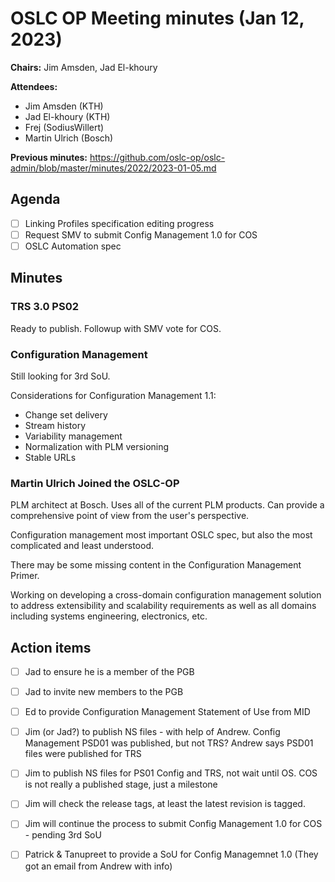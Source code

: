 # OSLC OP Meeting minutes (Jan 12, 2023)

**Chairs:** Jim Amsden, Jad El-khoury

**Attendees:** 

- Jim Amsden (KTH)
- Jad El-khoury (KTH)
- Frej (SodiusWillert)
- Martin Ulrich (Bosch)

**Previous minutes:** https://github.com/oslc-op/oslc-admin/blob/master/minutes/2022/2023-01-05.md

## Agenda

- [ ] Linking Profiles specification editing progress 
- [ ] Request SMV to submit Config Management 1.0 for COS
- [ ] OSLC Automation spec

## Minutes

### TRS 3.0 PS02

Ready to publish. Followup with SMV vote for COS.

### Configuration Management

Still looking for 3rd SoU.

Considerations for Configuration Management 1.1:
* Change set delivery
* Stream history
* Variability management 
* Normalization with PLM versioning
* Stable URLs

### Martin Ulrich Joined the OSLC-OP

PLM architect at Bosch. Uses all of the current PLM products. Can provide a comprehensive point of view from the user's perspective.

Configuration management most important OSLC spec, but also the most complicated and least understood. 

There may be some missing content in the Configuration Management Primer. 

Working on developing a cross-domain configuration management solution to address extensibility and scalability requirements as well as all domains including systems engineering, electronics, etc.



## Action items

- [ ] Jad to ensure he is a member of the PGB
- [ ] Jad to invite new members to the PGB
- [ ] Ed to provide Configuration Management Statement of Use from MID

- [ ] Jim (or Jad?) to publish NS files - with help of Andrew. Config Management PSD01 was published, but not TRS? Andrew says PSD01 files were published for TRS 
- [ ] Jim to publish NS files for PS01 Config and TRS, not wait until OS. COS is not really a published stage, just a milestone 

- [ ] Jim will check the release tags, at least the latest revision is tagged.
- [ ] Jim will continue the process to submit Config Management 1.0 for COS - pending 3rd SoU
- [ ] Patrick & Tanupreet to provide a SoU for Config Managemnet 1.0 (They got an email from Andrew with info)

